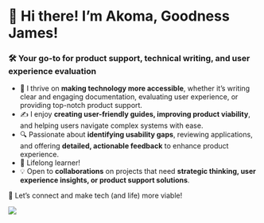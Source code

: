 # 👋 Hi there! I’m Akoma, Goodness James!  

### 🛠 Your go-to for **product support, technical writing, and user experience evaluation**  

- 🧐 I thrive on **making technology more accessible**, whether it’s writing clear and engaging documentation, evaluating user experience, or providing top-notch product support.  
- ✍️ I enjoy **creating user-friendly guides, improving product viability**, and helping users navigate complex systems with ease.  
- 🔍 Passionate about **identifying usability gaps**, reviewing applications, and offering **detailed, actionable feedback** to enhance product experience.  
- 🌱 Lifelong learner! 
- 💡 Open to **collaborations** on projects that need **strategic thinking, user experience insights, or product support solutions**.  

🛜 Let’s connect and make tech (and life) more viable!
     
![](https://komarev.com/ghpvc/?username=GoodnessJames&style=plastic)
